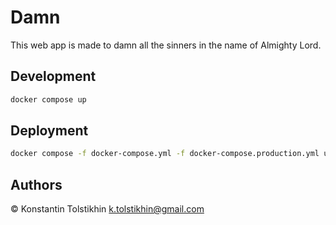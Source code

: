 # Damn

This web app is made to damn all the sinners in the name of Almighty Lord.

## Development

```bash
docker compose up
```

## Deployment

```bash
docker compose -f docker-compose.yml -f docker-compose.production.yml up -d
```

## Authors

© Konstantin Tolstikhin <k.tolstikhin@gmail.com>
